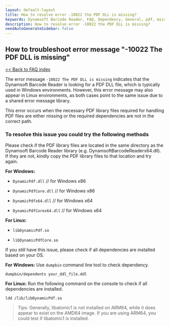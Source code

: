 ```yaml
---
layout: default-layout
title: How to resolve error -10022 the PDF DLL is missing?
keywords: Dynamsoft Barcode Reader, FAQ, Dependency, General, pdf, missing
description: How to resolve error -10022 the PDF DLL is missing?
needAutoGenerateSidebar: false
---
```


## How to troubleshoot error message "-10022 The PDF DLL is missing"

[<< Back to FAQ index](index.md)

The error message `-10022 The PDF DLL is missing` indicates that the Dynamsoft Barcode Reader is looking for a PDF DLL file, which is typically used in Windows environments. However, this error message may also appear in Linux environments, as both cases point to the same issue due to a shared error message library.

This error occurs when the necessary PDF library files required for handling PDF files are either missing or the required dependencies are not in the correct path.

### To resolve this issue you could try the following methods

Please check if the PDF library files are located in the same directory as the Dynamsoft Barcode Reader library (e.g. DynamsoftBarcodeReaderx64.dll). If they are not, kindly copy the PDF library files to that location and try again.

**For Windows:**

- `DynamicPdf.dll` // for Windows x86

- `DynamicPdfCore.dll` // for Windows x86

- `DynamicPdfx64.dll` // for Windows x64

- `DynamicPdfCorex64.dll` // for Windows x64

**For Linux:**

- `libDynamicPdf.so`

- `libDynamicPdfCore.so`

If you still have this issue, please check if all dependencies are installed based on your OS.

**For Windows:**
Use `dumpbin` command line tool to check dependency.

```
dumpbin/dependents your_ddl_file.ddl
```

**For Linux:**
Run the following command on the console to check if all dependencies are installed.

```
ldd /lib/libDynamicPdf.so
```

> Tips:
> Generally, libatomic1 is not installed on ARM64, while it does appear to exist on the AMD64 image. If you are using ARM64, you could test if libatomic1 is installed.
